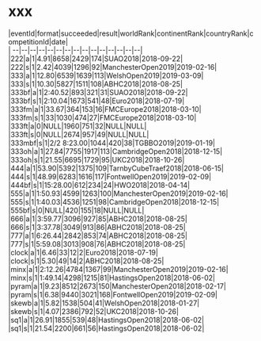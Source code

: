 # xxx


|eventId|format|succeeded|result|worldRank|continentRank|countryRank|competitionId|date|  
|	--|--|--|--|--|--|--|--|--|--|--|--|--|--|--|  
|222|a|1|4.91|8658|2429|174|SUAO2018|2018-09-22|  
|222|s|1|2.42|4039|1296|92|ManchesterOpen2019|2019-02-16|  
|333|a|1|12.80|6539|1639|113|WelshOpen2019|2019-03-09|  
|333|s|1|10.30|5827|1511|108|ABHC2018|2018-08-25|  
|333bf|a|1|2:40.52|893|321|31|SUAO2018|2018-09-22|  
|333bf|s|1|2:10.04|1673|541|48|Euro2018|2018-07-19|  
|333fm|a|1|33.67|364|153|16|FMCEurope2018|2018-03-10|  
|333fm|s|1|33|1030|474|27|FMCEurope2018|2018-03-10|  
|333ft|a|0|NULL|1960|751|32|NULL|NULL|  
|333ft|s|0|NULL|2674|957|49|NULL|NULL|  
|333mbf|s|1|2/2 8:23.00|1044|420|38|TGBBO2019|2019-01-19|  
|333oh|a|1|27.84|7755|1917|113|CambridgeOpen2018|2018-12-15|  
|333oh|s|1|21.55|6695|1729|95|UKC2018|2018-10-26|  
|444|a|1|53.90|5392|1375|109|TarnbyCubeTraef2018|2018-06-15|  
|444|s|1|48.99|6283|1616|117|FontwellOpen2019|2019-02-09|  
|444bf|s|1|15:28.00|612|234|24|HWO2018|2018-04-14|  
|555|a|1|1:50.93|4599|1263|100|ManchesterOpen2019|2019-02-16|  
|555|s|1|1:40.03|4536|1251|98|CambridgeOpen2018|2018-12-15|  
|555bf|s|0|NULL|420|155|18|NULL|NULL|  
|666|a|1|3:59.77|3096|927|85|ABHC2018|2018-08-25|  
|666|s|1|3:37.78|3049|913|86|ABHC2018|2018-08-25|  
|777|a|1|6:26.44|2842|853|74|ABHC2018|2018-08-25|  
|777|s|1|5:59.08|3013|908|76|ABHC2018|2018-08-25|  
|clock|a|1|6.46|33|12|2|Euro2018|2018-07-19|  
|clock|s|1|5.30|49|14|2|ABHC2018|2018-08-25|  
|minx|a|1|2:12.26|4784|1367|99|ManchesterOpen2019|2019-02-16|  
|minx|s|1|1:49.14|4298|1215|81|HastingsOpen2018|2018-06-02|  
|pyram|a|1|9.23|8512|2673|150|ManchesterOpen2018|2018-02-17|  
|pyram|s|1|6.38|9440|3021|168|FontwellOpen2019|2019-02-09|  
|skewb|a|1|5.82|1538|504|41|WelshOpen2018|2018-01-27|  
|skewb|s|1|4.07|2386|792|52|UKC2018|2018-10-26|  
|sq1|a|1|26.91|1855|539|48|HastingsOpen2018|2018-06-02|  
|sq1|s|1|21.54|2200|661|56|HastingsOpen2018|2018-06-02|  
